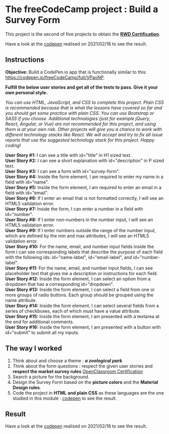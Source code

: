 # The freeCodeCamp project : Build a Survey Form
This project is the second of five projects to obtain the [**RWD Certification**](https://www.freecodecamp.org/certification/fcc3ab085a4-3e2d-4160-a445-50914111cc0d/responsive-web-design).

Have a look at the [codepen](https://codepen.io/s-manguy/full/NWbgNYP) realised on 2021/02/18  to see the result.

## Instructions

**Objective:** Build a CodePen.io app that is functionally similar to this: https://codepen.io/freeCodeCamp/full/VPaoNP.



**Fulfill the below user stories and get all of the tests to pass. Give it your own personal style.**



*You can use HTML, JavaScript, and CSS to complete this project. Plain CSS is recommended because that is what the lessons have covered so far and you should get some practice with plain CSS. You can use Bootstrap or SASS if you choose. Additional technologies (just for example jQuery, React, Angular, or Vue) are not recommended for this project, and using them is at your own risk. Other projects will give you a chance to work with different technology stacks like React. We will accept and try to fix all issue reports that use the suggested technology stack for this project. Happy coding!*



**User Story #1:** I can see a title with id="title" in H1 sized text.  
**User Story #2:** I can see a short explanation with id="description" in P sized text.  
**User Story #3:** I can see a form with id="survey-form".  
**User Story #4:** Inside the form element, I am required to enter my name in a field with id="name".  
**User Story #5:** Inside the form element, I am required to enter an email in a field with id="email".  
**User Story #6:** If I enter an email that is not formatted correctly, I will see an HTML5 validation error.  
**User Story #7:** Inside the form, I can enter a number in a field with id="number".  
**User Story #8:** If I enter non-numbers in the number input, I will see an HTML5 validation error.  
**User Story #9:** If I enter numbers outside the range of the number input, which are defined by the min and max attributes, I will see an HTML5 validation error.  
**User Story #10:** For the name, email, and number input fields inside the form I can see corresponding labels that describe the purpose of each field with the following ids: id="name-label", id="email-label", and id="number-label".  
**User Story #11:** For the name, email, and number input fields, I can see placeholder text that gives me a description or instructions for each field.  
**User Story #12:** Inside the form element, I can select an option from a dropdown that has a corresponding id="dropdown".  
**User Story #13:** Inside the form element, I can select a field from one or more groups of radio buttons. Each group should be grouped using the name attribute.  
**User Story #14:** Inside the form element, I can select several fields from a series of checkboxes, each of which must have a value attribute.  
**User Story #15:** Inside the form element, I am presented with a textarea at the end for additional comments.  
**User Story #16:** Inside the form element, I am presented with a button with id="submit" to submit all my inputs.  


## The way I worked
1. Think about and choose a theme : ***a zoological park***.
2. Think about the form questions : respect the given user stories and **respect the market survey rules** [OpenClassroom Certification](https://openclassrooms.com/fr/courses/6067991-realisez-une-etude-de-marche)
3. Search a picture for the background.
4. Design the Survey Form based on the **picture colors** and the **Material Design rules**.
5. Code the project in **HTML and plain CSS** as these languages are the one studied in this module : [codepen](https://codepen.io/s-manguy/full/NWbgNYP) to see the result.


## Result
Have a look at the [codepen](https://codepen.io/s-manguy/full/NWbgNYP) realised on 2021/02/18  to see the result.
